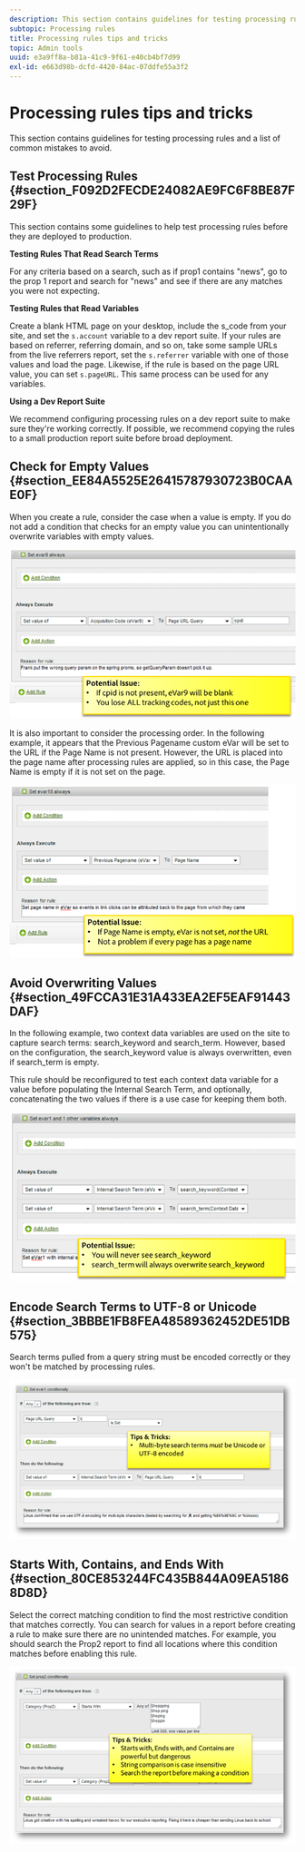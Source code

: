 ```yaml
---
description: This section contains guidelines for testing processing rules and a list of common mistakes to avoid.
subtopic: Processing rules
title: Processing rules tips and tricks
topic: Admin tools
uuid: e3a9ff8a-b81a-41c9-9f61-e40cb4bf7d99
exl-id: e663d98b-dcfd-4420-84ac-07ddfe55a3f2
---
```

# Processing rules tips and tricks

This section contains guidelines for testing processing rules and a list of common mistakes to avoid.

## Test Processing Rules {#section_F092D2FECDE24082AE9FC6F8BE87F29F}

This section contains some guidelines to help test processing rules before they are deployed to production.

**Testing Rules That Read Search Terms**

For any criteria based on a search, such as if prop1 contains "news", go to the prop 1 report and search for "news" and see if there are any matches you were not expecting.

**Testing Rules that Read Variables**

Create a blank HTML page on your desktop, include the s_code from your site, and set the `s.account` variable to a dev report suite. If your rules are based on referrer, referring domain, and so on, take some sample URLs from the live referrers report, set the `s.referrer` variable with one of those values and load the page. Likewise, if the rule is based on the page URL value, you can set `s.pageURL`. This same process can be used for any variables.

**Using a Dev Report Suite**

We recommend configuring processing rules on a dev report suite to make sure they're working correctly. If possible, we recommend copying the rules to a small production report suite before broad deployment.

## Check for Empty Values {#section_EE84A5525E26415787930723B0CAAE0F}

When you create a rule, consider the case when a value is empty. If you do not add a condition that checks for an empty value you can unintentionally overwrite variables with empty values.

![](assets/tips-set-value-acquisition-code.png)

It is also important to consider the processing order. In the following example, it appears that the Previous Pagename custom eVar will be set to the URL if the Page Name is not present. However, the URL is placed into the page name after processing rules are applied, so in this case, the Page Name is empty if it is not set on the page.

![](assets/tips-copy-page-name-to-evar.png)

## Avoid Overwriting Values {#section_49FCCA31E31A433EA2EF5EAF91443DAF}

In the following example, two context data variables are used on the site to capture search terms: search_keyword and search_term. However, based on the configuration, the search_keyword value is always overwritten, even if search_term is empty.

This rule should be reconfigured to test each context data variable for a value before populating the Internal Search Term, and optionally, concatenating the two values if there is a use case for keeping them both.

![](assets/tips-search-keyword.png)

## Encode Search Terms to UTF-8 or Unicode {#section_3BBBE1FB8FEA48589362452DE51DB575}

Search terms pulled from a query string must be encoded correctly or they won't be matched by processing rules.

![](assets/tips-multibyte.png)

## Starts With, Contains, and Ends With {#section_80CE853244FC435B844A09EA51868D8D}

Select the correct matching condition to find the most restrictive condition that matches correctly. You can search for values in a report before creating a rule to make sure there are no unintended matches. For example, you should search the Prop2 report to find all locations where this condition matches before enabling this rule.

![](assets/tips-startswith.png)
